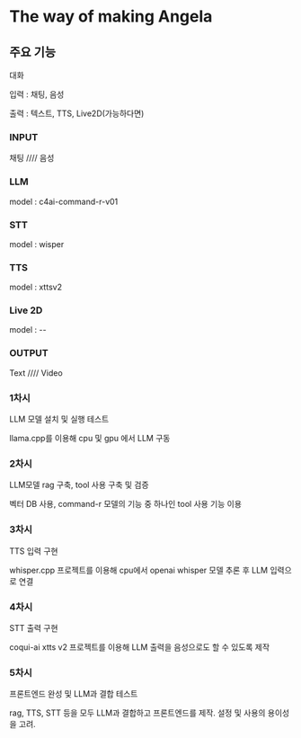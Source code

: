 # The way of making Angela

## 주요 기능

대화 

입력 : 채팅, 음성

출력 : 텍스트, TTS, Live2D(가능하다면)


### INPUT
채팅 //// 음성

### LLM

model : c4ai-command-r-v01

### STT

model : wisper

### TTS

model : xttsv2

### Live 2D

model : --

### OUTPUT

Text //// Video

### 1차시
LLM 모델 설치 및 실행 테스트

llama.cpp를 이용해 cpu 및 gpu 에서 LLM 구동

### 2차시 
LLM모델 rag 구축, tool 사용 구축 및 검증

벡터 DB 사용, command-r 모델의 기능 중 하나인 tool 사용 기능 이용

### 3차시
TTS 입력 구현

whisper.cpp 프로젝트를 이용해 cpu에서 openai whisper 모델 추론 후 LLM 입력으로 연결

### 4차시
STT 출력 구현

coqui-ai xtts v2 프로젝트를 이용해 LLM 출력을 음성으로도 할 수 있도록 제작

### 5차시
프론트엔드 완성 및 LLM과 결합 테스트

rag, TTS, STT 등을 모두 LLM과 결합하고 프론트엔드를 제작. 설정 및 사용의 용이성을 고려.
